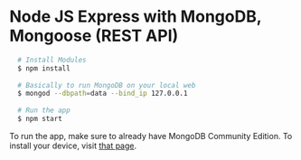 # Node JS Express with MongoDB, Mongoose (REST API)

``` bash
  # Install Modules
  $ npm install
  
  # Basically to run MongoDB on your local web
  $ mongod --dbpath=data --bind_ip 127.0.0.1
  
  # Run the app
  $ npm start
```
To run the app, make sure to already have MongoDB Community Edition. To install your device, visit [that page](https://www.mongodb.com/try/download/community).
